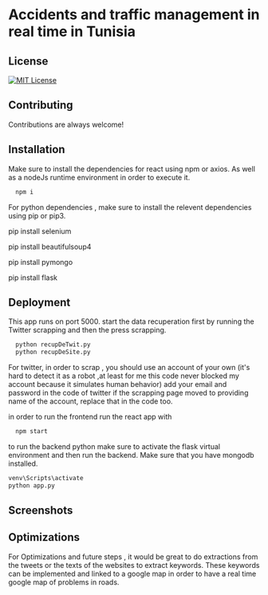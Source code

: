 
# Accidents and traffic management in real time in Tunisia






## License
[![MIT License](https://img.shields.io/badge/License-MIT-green.svg)](https://choosealicense.com/licenses/mit/)



## Contributing

Contributions are always welcome!




## Installation

Make sure to install the dependencies for react using npm or axios. As well as a nodeJs runtime environment in order to execute it.

```bash
  npm i

```
For python dependencies , make sure to install the relevent dependencies using pip or pip3. 

pip install selenium

pip install beautifulsoup4

pip install pymongo

pip install flask


## Deployment

This app runs on port 5000. start the data recuperation first by running the Twitter scrapping and then the press scrapping. 

```bash
  python recupDeTwit.py
  python recupDeSite.py
```
For twitter, in order to scrap , you should use an account of your own (it's hard to detect it as a robot ,at least for me this code never blocked my account because it simulates human behavior)
add your email and password in the code of twitter
if the scrapping page moved to providing name of the account, replace that in the code too.


in order to run the frontend run the react app with 

```bash
  npm start
```

to run the backend python make sure to activate the flask virtual environment and then run the backend. Make sure that you have mongodb installed. 

```bash
venv\Scripts\activate
python app.py
```


## Screenshots


## Optimizations

For Optimizations and future steps , it would be great to do extractions from the tweets or the texts of the websites to extract keywords.
These keywords can be implemented and linked to a google map in order to have a real time google map of problems in roads. 

